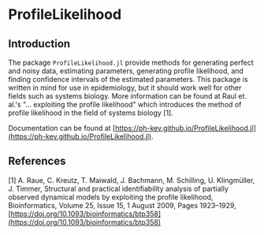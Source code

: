 # ProfileLikelihood

## Introduction
The package `ProfileLikelihood.jl` provide methods for generating perfect and noisy data, estimating parameters, generating profile likelihood, and finding confidence intervals of the estimated parameters. This package is written in mind for use in epidemiology, but it should work well for other fields such as systems biology. More information can be found at Raul et. al.'s "... exploiting the profile likelihood" which introduces the method of profile likelihood in the field of systems biology [1].

Documentation can be found at [https://ph-kev.github.io/ProfileLikelihood.jl](https://ph-kev.github.io/ProfileLikelihood.jl).

## References 
[1] A. Raue, C. Kreutz, T. Maiwald, J. Bachmann, M. Schilling, U. Klingmüller, J. Timmer, Structural and practical identifiability analysis of partially observed dynamical models by exploiting the profile likelihood, Bioinformatics, Volume 25, Issue 15, 1 August 2009, Pages 1923–1929, [https://doi.org/10.1093/bioinformatics/btp358](https://doi.org/10.1093/bioinformatics/btp358)
